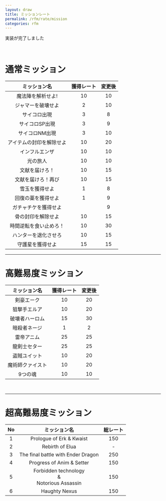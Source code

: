 ```yaml
---
layout: draw
title: ミッションレート
permalink: /rfm/rate/mission
categories: rfm
---
```

<p class="alert alert-info">実装が完了しました</p>
 
  

# 通常ミッション  
  
|ミッション名| 獲得レート | 変更後 |
| :-----------: |:-------------:| :-----:|
| 魔法陣を解析せよ! | 10 |10 | 
| ジャマーを破壊せよ | 2 | 10 |
| サイコロ出現 | 3 | 8 |
| サイコロSP出現 | 3 | 9 |
| サイコロNM出現 | 3 | 10 |
| アイテムの封印を解除せよ | 10 | 20 |
| インフルエンザ | 10 | 10 |
| 光の旅人 | 10 | 10 |
| 文献を届けろ！ | 10 | 15 |
| 文献を届けろ！再び | 10 | 15 |
| 雪玉を獲得せよ | 1 | 8 |
| 回復の薬を獲得せよ | 1 | 9 |
| ガチャチケを獲得せよ |  | 9 |
| 骨の封印を解除せよ | 10 | 15 |
| 時間逆転を食い止めろ！ | 10 | 30 |
| ハンターを退化させろ | 10 | 15 |
| 守護星を獲得せよ | 15 | 15 |

---------------------------------
# 高難易度ミッション  
  
|ミッション名| 獲得レート | 変更後 |
| :-----------: |:-------------:| :-----:|
| 剣豪エーク | 10 | 20 |
| 狙撃手エルア | 10 | 20 |
| 破壊者ハーロム | 15 | 30 |
| 暗殺者ネージ | 1 | 2 |
| 雷帝アニム | 25 |25 | 
| 龍剣士セター | 25 | 25 |
| 盗賊ユイット | 10 | 20 |
| 魔術師クァイスト | 10 | 20 |
| 9つの魂 | 10 | 10 |
  
  
-------------------------------------
# 超高難易度ミッション  
  
|No|ミッション名| 総レート |
| :--:| :-----------: |:-------------:|
|1| Prologue of Erk & Kwaist | 150 |
|2| Rebirth of Elua | - |
|3| The final battle with Ender Dragon | 250 |
|4| Progress of Anim & Setter | 150 |
|5| Forbidden technology <br>&<br> Notorious Assassin | 150 |
|6| Haughty Nexus | 150 |



